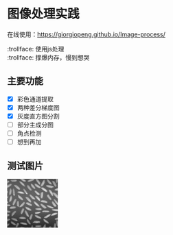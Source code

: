 # 图像处理实践
在线使用：https://giorgiopeng.github.io/Image-process/

:trollface: 使用js处理  
:trollface: 撑爆内存，慢到想哭  
## 主要功能
- [x] 彩色通道提取  
- [x] 两种差分梯度图  
- [x] 灰度直方图分割
- [ ] 部分主成分图  
- [ ] 角点检测
- [ ] 想到再加 

## 测试图片
<img src='test.jpg' alt='测试图'/>